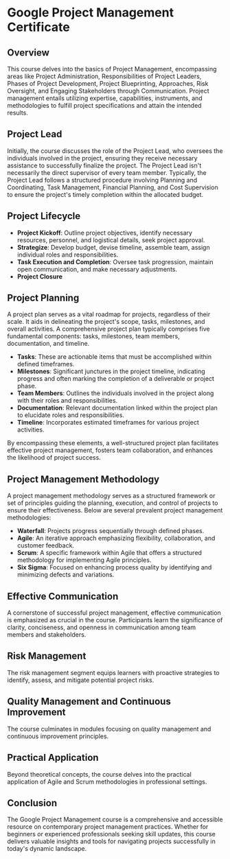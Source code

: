 # Google Project Management Certificate

## Overview

This course delves into the basics of Project Management, encompassing areas like Project Administration, Responsibilities of Project Leaders, Phases of Project Development, Project Blueprinting, Approaches, Risk Oversight, and Engaging Stakeholders through Communication. Project management entails utilizing expertise, capabilities, instruments, and methodologies to fulfill project specifications and attain the intended results.

## Project Lead

Initially, the course discusses the role of the Project Lead, who oversees the individuals involved in the project, ensuring they receive necessary assistance to successfully finalize the project. The Project Lead isn't necessarily the direct supervisor of every team member. Typically, the Project Lead follows a structured procedure involving Planning and Coordinating, Task Management, Financial Planning, and Cost Supervision to ensure the project's timely completion within the allocated budget.

## Project Lifecycle

- **Project Kickoff**: Outline project objectives, identify necessary resources, personnel, and logistical details, seek project approval.
- **Strategize**: Develop budget, devise timeline, assemble team, assign individual roles and responsibilities.
- **Task Execution and Completion**: Oversee task progression, maintain open communication, and make necessary adjustments.
- **Project Closure**

## Project Planning

A project plan serves as a vital roadmap for projects, regardless of their scale. It aids in delineating the project's scope, tasks, milestones, and overall activities. A comprehensive project plan typically comprises five fundamental components: tasks, milestones, team members, documentation, and timeline.

- **Tasks**: These are actionable items that must be accomplished within defined timeframes.
- **Milestones**: Significant junctures in the project timeline, indicating progress and often marking the completion of a deliverable or project phase.
- **Team Members**: Outlines the individuals involved in the project along with their roles and responsibilities.
- **Documentation**: Relevant documentation linked within the project plan to elucidate roles and responsibilities.
- **Timeline**: Incorporates estimated timeframes for various project activities.

By encompassing these elements, a well-structured project plan facilitates effective project management, fosters team collaboration, and enhances the likelihood of project success.

## Project Management Methodology

A project management methodology serves as a structured framework or set of principles guiding the planning, execution, and control of projects to ensure their effectiveness. Below are several prevalent project management methodologies:

- **Waterfall**: Projects progress sequentially through defined phases.
- **Agile**: An iterative approach emphasizing flexibility, collaboration, and customer feedback.
- **Scrum**: A specific framework within Agile that offers a structured methodology for implementing Agile principles.
- **Six Sigma**: Focused on enhancing process quality by identifying and minimizing defects and variations.

## Effective Communication

A cornerstone of successful project management, effective communication is emphasized as crucial in the course. Participants learn the significance of clarity, conciseness, and openness in communication among team members and stakeholders.

## Risk Management

The risk management segment equips learners with proactive strategies to identify, assess, and mitigate potential project risks.

## Quality Management and Continuous Improvement

The course culminates in modules focusing on quality management and continuous improvement principles.

## Practical Application

Beyond theoretical concepts, the course delves into the practical application of Agile and Scrum methodologies in professional settings.

## Conclusion

The Google Project Management course is a comprehensive and accessible resource on contemporary project management practices. Whether for beginners or experienced professionals seeking skill updates, this course delivers valuable insights and tools for navigating projects successfully in today's dynamic landscape.
